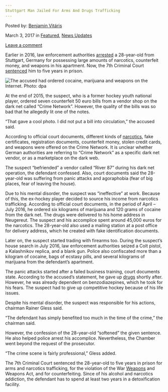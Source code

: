 ```yaml
---
Stuttgart Man Jailed For Arms And Drugs Trafficking
---
```

<article class="post-listing post-18419 post type-post status-publish format-standard has-post-thumbnail hentry 
 tag-arms tag-jailed tag-man tag-stuttgart tag-trafficking">
    
<div class="post-inner">
    
    
    
<span>Posted by: <a href="https://www.deepdotweb.com/author/benjaminvi/" title="">Benjamin Vitáris </a></span>
    
    
<span>March 3, 2017</span>
<span>in <a href="https://www.deepdotweb.com/category/deepdot-news/" rel="category tag">Featured</a>, <a href="https://www.deepdotweb.com/category/news-updates/" rel="category tag">News Updates</a></span>
    
<span><a href="https://www.deepdotweb.com/2017/03/03/stuttgart-man-jailed-arms-drugs-trafficking/#respond">Leave a comment</a></span>
</p>
<div class="clear"></div>
    
<div class="entry">
    
<p>Earlier in 2016, law enforcement authorities <a href="https://www.deepdotweb.com/2017/02/12/narcotics-weapons-counterfeit-money-found-germans-apartment/">arrested</a> a 28-year-old from Stuttgart, Germany for possessing large amounts of narcotics, counterfeit money, and weapons in his apartment. Now, the 7th Criminal Court <a href="http://www.stuttgarter-nachrichten.de/inhalt.landgericht-stuttgart-verurteilt-waffenhaendler-ex-hockeyspieler-muss-ins-gefaengnis.e38786f1-eb0c-4dec-b09c-33a2ed8e900e.html">sentenced</a> him to five years in prison.</p>
<p><a id="post-18419-_gjdgxs"></a> <img class="wp-image-18425 aligncenter" src="/imgs/2017/02/the-accused-had-ordered-cocaine-marijuana-and-wea.jpeg" alt="The accused had ordered cocaine, marijuana and weapons on the Internet.  Photo: dpa" srcset="/imgs/2017/02/the-accused-had-ordered-cocaine-marijuana-and-wea.jpeg 510w, /imgs/2017/02/the-accused-had-ordered-cocaine-marijuana-and-wea-300x197.jpeg 300w" sizes="(max-width: 510px) 100vw, 510px" /></p>
<p>At the end of 2015, the suspect, who is a former hockey youth national player, ordered seven counterfeit 50 euro bills from a vendor shop on the dark net called “Crime Network”. However, the quality of the bills was so bad that he allegedly lit one of the notes.</p>
<p>&#8220;That gave a cool photo. I did not put a bill into circulation,” the accused said.</p>
<p>According to official court documents, different kinds of <a href="https://www.deepdotweb.com/tag/narcotics/">narcotics</a>, fake certificates, registration documents, counterfeit money, stolen credit cards, and weapons were offered on the Crime Network. It is unclear whether German authorities are referring to “Crime Network” as a specific dark net vendor, or as a marketplace on the dark web.</p>
<p>The suspect “befriended” a vendor called “River 87” during his dark net operation, the defendant confessed. Also, court documents said the 28-year-old was suffering from panic attacks and agoraphobia (fear of big places, fear of leaving the house).</p>
<p>Due to his mental disorder, the suspect was “ineffective” at work. Because of this, the ex-hockey player decided to source his income from narcotics trafficking. According to official court documents, in the period of April – July 2016, he ordered six kilograms of marijuana and 120 grams of cocaine from the dark net. The drugs were delivered to his home address in Neugereut. The suspect and his accomplice spent around 45,000 euros for the narcotics. The 28-year-old also used a mailing station at a post office for delivery address, which he created with fake identification documents.</p>
<p>Later on, the suspect started trading with firearms too. During the suspect’s house search in July 2016, law enforcement authorities seized a Colt pistol, a Kalashnikov replica, and a blank gun. Police also confiscated more than a kilogram of cocaine, bags of ecstasy pills, and several kilograms of marijuana from the defendant’s apartment.</p>
<p>The panic attacks started after a failed business training, court documents state. According to the accused’s statement, he gave up <a href="https://www.deepdotweb.com/tag/drugs/">drugs</a> shortly after. However, he was already dependent on benzodiazepines, which he took for his fears. The suspect had to give up competitive hockey because of his life issues.</p>
<p>Despite his mental disorder, the suspect was responsible for his actions, chairman Rainer Gless said.</p>
<p>&#8220;The defendant has simply benefited too much in the time of the crime,&#8221; the chairman said.</p>
<p>However, the confession of the 28-year-old “softened” the given sentence. He also helped police arrest his accomplice. Nevertheless, the Chamber went beyond the request of the prosecutor.</p>
<p>&#8220;The crime scene is fairly professional,&#8221; Gless added.</p>
<p>The 7th Criminal Court sentenced the 28-year-old to five years in prison for arms and narcotics trafficking, for the violation of the War <a href="https://www.deepdotweb.com/tag/weapon/">Weapons</a> and Weapons Act, and for counterfeiting. Since of his alcohol and narcotics addiction, the defendant has to spend at least two years in a detoxification facility.</p>
    
    
</div><!-- .entry /-->
<span style="display:none"><a href="https://www.deepdotweb.com/tag/arms/" rel="tag">arms</a>  <a href="https://www.deepdotweb.com/tag/jailed/" rel="tag">jailed</a> <a href="https://www.deepdotweb.com/tag/man/" rel="tag">man</a> <a href="https://www.deepdotweb.com/tag/stuttgart/" rel="tag">stuttgart</a> <a href="https://www.deepdotweb.com/tag/trafficking/" rel="tag">trafficking</a></span>				<span style="display:none" class="updated">2017-03-03<a href="https://www.deepdotweb.com/author/benjaminvi/" title="Posts by Benjamin Vitáris" rel="author">Benjamin Vitáris</a></strong></div>
    
    
</div><!-- .post-inner -->
</article><!-- .post-listing -->

